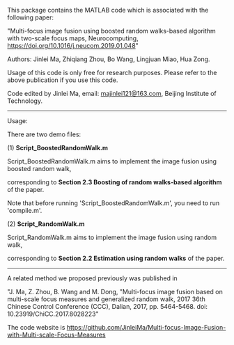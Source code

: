This package contains the MATLAB code which is associated with the following paper:

"Multi-focus image fusion using boosted random walks-based algorithm with two-scale focus maps, Neurocomputing, https://doi.org/10.1016/j.neucom.2019.01.048" 

Authors: Jinlei Ma, Zhiqiang Zhou, Bo Wang, Lingjuan Miao, Hua Zong.

Usage of this code is only free for research purposes. Please refer to the above publication if you use this code. 

Code edited by Jinlei Ma, email: majinlei121@163.com, Beijing Institute of Technology.

********************************************************************************************************************************
Usage:

There are two demo files:

(1) **Script_BoostedRandomWalk.m**

Script_BoostedRandomWalk.m aims to implement the image fusion using boosted random walk,

corresponding to **Section 2.3 Boosting of random walks-based algorithm** of the paper.

Note that before running 'Script_BoostedRandomWalk.m', you need to run 'compile.m'.

(2) **Script_RandomWalk.m**

Script_RandomWalk.m aims to implement the image fusion using random walk,

corresponding to **Section 2.2 Estimation using random walks** of the paper.

********************************************************************************************************************************
A related method we proposed previously was published in 

"J. Ma, Z. Zhou, B. Wang and M. Dong, "Multi-focus image fusion based on multi-scale focus measures and generalized random walk,
 2017 36th Chinese Control Conference (CCC), Dalian, 2017, pp. 5464-5468. doi: 10.23919/ChiCC.2017.8028223"

The code website is https://github.com/JinleiMa/Multi-focus-Image-Fusion-with-Multi-scale-Focus-Measures


